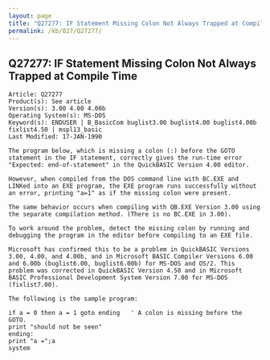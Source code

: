 ```yaml
---
layout: page
title: "Q27277: IF Statement Missing Colon Not Always Trapped at Compile Time"
permalink: /kb/027/Q27277/
---
```


## Q27277: IF Statement Missing Colon Not Always Trapped at Compile Time

	Article: Q27277
	Product(s): See article
	Version(s): 3.00 4.00 4.00b
	Operating System(s): MS-DOS
	Keyword(s): ENDUSER | B_BasicCom buglist3.00 buglist4.00 buglist4.00b fixlist4.50 | mspl13_basic
	Last Modified: 17-JAN-1990
	
	The program below, which is missing a colon (:) before the GOTO
	statement in the IF statement, correctly gives the run-time error
	"Expected: end-of-statement" in the QuickBASIC Version 4.00 editor.
	
	However, when compiled from the DOS command line with BC.EXE and
	LINKed into an EXE program, the EXE program runs successfully without
	an error, printing "a=1" as if the missing colon were present.
	
	The same behavior occurs when compiling with QB.EXE Version 3.00 using
	the separate compilation method. (There is no BC.EXE in 3.00).
	
	To work around the problem, detect the missing colon by running and
	debugging the program in the editor before compiling to an EXE file.
	
	Microsoft has confirmed this to be a problem in QuickBASIC Versions
	3.00, 4.00, and 4.00b, and in Microsoft BASIC Compiler Versions 6.00
	and 6.00b (buglist6.00, buglist6.00b) for MS-DOS and OS/2. This
	problem was corrected in QuickBASIC Version 4.50 and in Microsoft
	BASIC Professional Development System Version 7.00 for MS-DOS
	(fixlist7.00).
	
	The following is the sample program:
	
	if a = 0 then a = 1 goto ending   ' A colon is missing before the GOTO.
	print "should not be seen"
	ending:
	print "a =";a
	system
